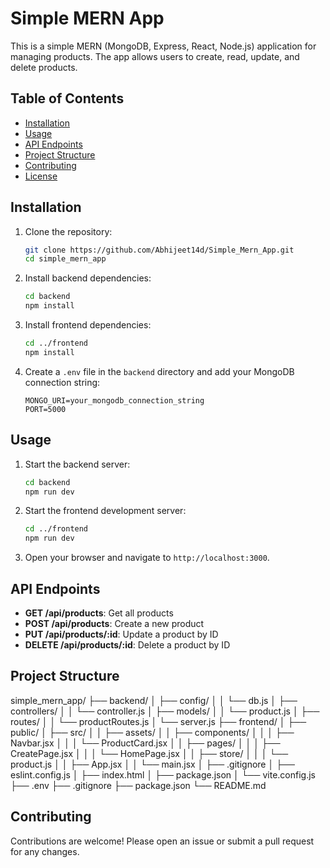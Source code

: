 # Simple MERN App

This is a simple MERN (MongoDB, Express, React, Node.js) application for managing products. The app allows users to create, read, update, and delete products.

## Table of Contents

- [Installation](#installation)
- [Usage](#usage)
- [API Endpoints](#api-endpoints)
- [Project Structure](#project-structure)
- [Contributing](#contributing)
- [License](#license)

## Installation

1. Clone the repository:

    ```sh
    git clone https://github.com/Abhijeet14d/Simple_Mern_App.git
    cd simple_mern_app
    ```

2. Install backend dependencies:

    ```sh
    cd backend
    npm install
    ```

3. Install frontend dependencies:

    ```sh
    cd ../frontend
    npm install
    ```

4. Create a `.env` file in the `backend` directory and add your MongoDB connection string:

    ```env
    MONGO_URI=your_mongodb_connection_string
    PORT=5000
    ```

## Usage

1. Start the backend server:

    ```sh
    cd backend
    npm run dev
    ```

2. Start the frontend development server:

    ```sh
    cd ../frontend
    npm run dev
    ```

3. Open your browser and navigate to `http://localhost:3000`.

## API Endpoints

- **GET /api/products**: Get all products
- **POST /api/products**: Create a new product
- **PUT /api/products/:id**: Update a product by ID
- **DELETE /api/products/:id**: Delete a product by ID

## Project Structure
simple_mern_app/ 
├── backend/ 
│ ├── config/ 
│ │ └── db.js 
│ ├── controllers/ 
│ │ └── controller.js 
│ ├── models/ 
│ │ └── product.js 
│ ├── routes/ 
│ │ └── productRoutes.js 
│ └── server.js 
├── frontend/ 
│ ├── public/ 
│ ├── src/ 
│ │ ├── assets/ 
│ │ ├── components/ 
│ │ │ ├── Navbar.jsx 
│ │ │ └── ProductCard.jsx 
│ │ ├── pages/ 
│ │ │ ├── CreatePage.jsx 
│ │ │ └── HomePage.jsx 
│ │ ├── store/ 
│ │ │ └── product.js 
│ │ ├── App.jsx 
│ │ └── main.jsx 
│ ├── .gitignore 
│ ├── eslint.config.js 
│ ├── index.html 
│ ├── package.json 
│ └── vite.config.js 
├── .env 
├── .gitignore 
├── package.json 
└── README.md


## Contributing

Contributions are welcome! Please open an issue or submit a pull request for any changes.
